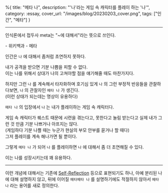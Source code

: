 %{
title: "메타 나",
description: "'나'라는 게임 속 캐릭터를 플레이 하는 '나'",
category: :essay,
cover_url: "/images/blog/20230203_cover.png",
tags: ["인간", "메타"]
}

---

>>>
인식론에서 접두사 meta는 "~에 대해서"라는 뜻으로 쓰인다.

\- 위키백과 - 메타
>>>

인간은 `나` 에 대해서 좀처럼 초연하지 못하다.

내가 공격을 받으면 기분 나쁨을 피할 수 없다.\
이는 나를 위해서 상대가 나의 고쳐야할 점을 얘기해줄 때도 마찬가지다.

하지만 그런 `나` 를 계속해서 타자화하며 호기심 있게 `나` 의 그런 부정적 반응들을 관찰하다보면, `나` 의 관찰자인 `메타 나` 가 생긴다.\
(이런 상태가 되는데는 명상이 유용하다)

`메타 나` 의 입장에서 `나` 는 내가 플레이하는 게임 속 캐릭터다.

게임 속 캐릭터가 퀘스트 때문에 시련을 겪는다고, 못한다고 놀림 받는다고 실제 내가 그런 것 만큼 기분 나쁘거나 아프지는 않다.\
(게임하다 기분 나쁠 때는 누군가 현실의 부모 안부를 묻거나 할 때다)\
그저 플레이를 계속 해나가면 될 뿐이다.

그렇게 `메타 나` 가 되어 `나` 를 플레이하면 `나` 에 대해서 좀 더 초연해질 수 있다.

이는 나를 성장시키는데 꽤 유용하다.

---

이런 개념에 대해서는 기존에 [Self-Reflection](https://ko.wikipedia.org/wiki/%EB%B0%98%EC%84%B1) 등으로 표현되기도 하나, 아예 분리된 나에 대해 설명하지 않고, 뒤에 이어질 `메타메타 나` 를 설명하기에도 적절하지 않아서 `메타 나` 라는 용어를 새로 정의한다.
